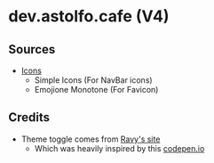 # dev.astolfo.cafe (V4)

## Sources

- [Icons](https://icon-sets.iconify.design)
  - Simple Icons (For NavBar icons)
  - Emojione Monotone (For Favicon)

## Credits

- Theme toggle comes from [Ravy's site](https://ravy.org)
  - Which was heavily inspired by this [codepen.io](https://codepen.io/demilad/pen/bZRjpb)
